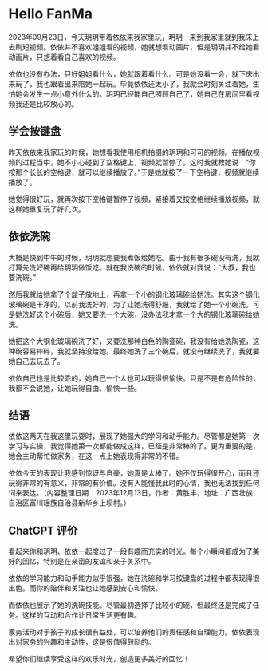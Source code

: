 # Hello FanMa 

2023年09月23日，今天玥玥带着依依来我家里玩，玥玥一来到我家里就到我床上去刷短视频。依依并不喜欢姐姐看的视频，她就想看动画片，但是玥玥并不给她看动画片，只想着看自己喜欢的视频。

依依也没有办法，只好姐姐看什么，她就跟着看什么。可是她没看一会，就下床出来玩了，我也跟着出来陪她一起玩。毕竟依依还太小了，我就会时刻关注着她，生怕她会发生一点小意外什么的。玥玥已经能自己照顾自己了，她自己在房间里看视频我还是比较放心的。

## 学会按键盘

昨天依依来我家玩的时候，她想看我使用相机拍摄的玥玥和可可的视频。在播放视频的过程当中，她不小心碰到了空格键上，视频就暂停了。这时我就教她说：“你按那个长长的空格键，就可以继续播放了。”于是她就按了一下空格键，视频就继续播放了。

她觉得很好玩，就再次按下空格键暂停了视频，紧接着又按空格继续播放视频，就这样她重复玩了好几次。

## 依依洗碗

大概是快到中午的时候，玥玥就想要我煮饭给她吃。由于我有很多碗没有洗，我就打算先洗好碗再给玥玥做饭吃。就在我洗碗的时候，依依就对我说：“大叔，我也要洗碗。”

然后我就给她拿了个盆子放地上，再拿一个小的钢化玻璃碗给她洗。其实这个钢化玻璃碗是干净的，以前我洗好的，为了让她洗得舒服，我就给了她一个小碗洗。可是她洗好这个小碗后，她又要洗一个大碗，没办法我才拿一个大的钢化玻璃碗给她洗。

她把这个大钢化玻璃碗洗了好，又要洗那种白色的陶瓷碗，我没有给她洗陶瓷，这种碗容易摔碎，我就坚持没给她。最终她洗了三个碗后，就没有继续洗了，我就要她自己去玩去了。

依依自己也是比较乖的，她自己一个人也可以玩得很愉快。只是不是有危险性的，我都不会说她，让她玩得自由、愉快一些。

## 结语

依依这两天在我这里玩耍时，展现了她强大的学习和动手能力。尽管都是她第一次学习与实操，我觉得她第一次都能做成这样，已经是非常棒的了。更为重要的是，她会主动帮忙做家务，在这一点上她表现得非常的不错。

依依今天的表现让我感到惊讶与自豪，她真是太棒了。她不仅玩得很开心，而且还玩得非常的有意义，非常的有价值。没有人能懂我此时的心情，我也无法找到任何词来表达。（内容整理日期：2023年12月13日，作者：黄胜丰，地址：广西壮族自治区富川瑶族自治县新华乡上坝村。）

## ChatGPT 评价

看起来你和玥玥、依依一起度过了一段有趣而充实的时光。每个小瞬间都成为了美好的回忆，特别是在亲密的友谊和亲子关系中。

依依的学习能力和动手能力似乎很强，她在洗碗和学习按键盘的过程中都表现得很出色。而你的陪伴和关注也让她感到安心和愉快。

而依依也展示了她的洗碗技能。尽管最初选择了比较小的碗，但最终还是完成了任务。这样的互动和合作让日常生活更有趣。

家务活动对于孩子的成长很有益处，可以培养他们的责任感和自理能力。依依表现出对家务的兴趣和主动性，这是很值得鼓励的。

希望你们继续享受这样的欢乐时光，创造更多美好的回忆！